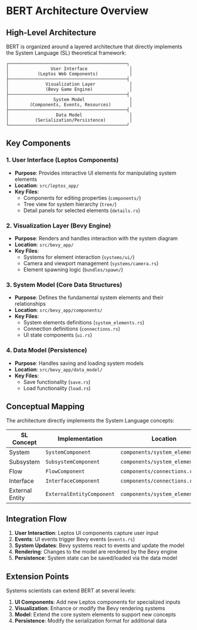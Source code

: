 # BERT Architecture Overview

## High-Level Architecture

BERT is organized around a layered architecture that directly implements the System Language (SL) theoretical framework:

```
┌─────────────────────────────────────────────┐
│                User Interface                │
│           (Leptos Web Components)            │
├─────────────────────────────────────────────┤
│              Visualization Layer             │
│              (Bevy Game Engine)              │
├─────────────────────────────────────────────┤
│                 System Model                 │
│        (Components, Events, Resources)       │
├─────────────────────────────────────────────┤
│                  Data Model                  │
│          (Serialization/Persistence)         │
└─────────────────────────────────────────────┘
```

## Key Components

### 1. User Interface (Leptos Components)
- **Purpose**: Provides interactive UI elements for manipulating system elements
- **Location**: `src/leptos_app/`
- **Key Files**: 
  - Components for editing properties (`components/`)
  - Tree view for system hierarchy (`tree/`)
  - Detail panels for selected elements (`details.rs`)

### 2. Visualization Layer (Bevy Engine)
- **Purpose**: Renders and handles interaction with the system diagram
- **Location**: `src/bevy_app/`
- **Key Files**:
  - Systems for element interaction (`systems/ui/`)
  - Camera and viewport management (`systems/camera.rs`)
  - Element spawning logic (`bundles/spawn/`)

### 3. System Model (Core Data Structures)
- **Purpose**: Defines the fundamental system elements and their relationships
- **Location**: `src/bevy_app/components/`
- **Key Files**:
  - System elements definitions (`system_elements.rs`)
  - Connection definitions (`connections.rs`)
  - UI state components (`ui.rs`)

### 4. Data Model (Persistence)
- **Purpose**: Handles saving and loading system models
- **Location**: `src/bevy_app/data_model/`
- **Key Files**:
  - Save functionality (`save.rs`)
  - Load functionality (`load.rs`)

## Conceptual Mapping

The architecture directly implements the System Language concepts:

| SL Concept | Implementation | Location |
|------------|----------------|----------|
| System | `SystemComponent` | `components/system_elements.rs` |
| Subsystem | `SubsystemComponent` | `components/system_elements.rs` |
| Flow | `FlowComponent` | `components/connections.rs` |
| Interface | `InterfaceComponent` | `components/connections.rs` |
| External Entity | `ExternalEntityComponent` | `components/system_elements.rs` |

## Integration Flow

1. **User Interaction**: Leptos UI components capture user input
2. **Events**: UI events trigger Bevy events (`events.rs`)
3. **System Updates**: Bevy systems react to events and update the model
4. **Rendering**: Changes to the model are rendered by the Bevy engine
5. **Persistence**: System state can be saved/loaded via the data model

## Extension Points

Systems scientists can extend BERT at several levels:

1. **UI Components**: Add new Leptos components for specialized inputs
2. **Visualization**: Enhance or modify the Bevy rendering systems
3. **Model**: Extend the core system elements to support new concepts
4. **Persistence**: Modify the serialization format for additional data